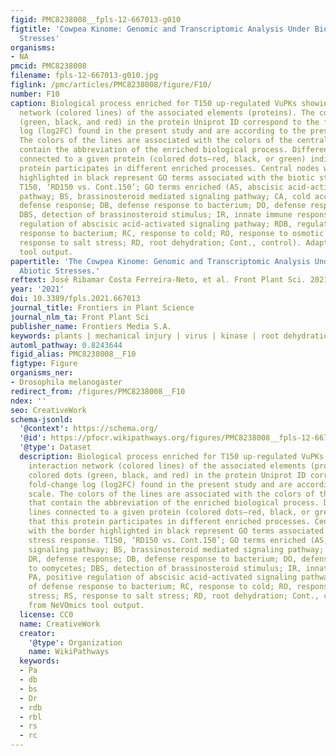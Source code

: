 ```yaml
---
figid: PMC8238008__fpls-12-667013-g010
figtitle: 'Cowpea Kinome: Genomic and Transcriptomic Analysis Under Biotic and Abiotic
  Stresses'
organisms:
- NA
pmcid: PMC8238008
filename: fpls-12-667013-g010.jpg
figlink: /pmc/articles/PMC8238008/figure/F10/
number: F10
caption: Biological process enriched for T150 up-regulated VuPKs showing the interaction
  network (colored lines) of the associated elements (proteins). The colored dots
  (green, black, and red) in the protein Uniprot ID correspond to the fold-change
  log (log2FC) found in the present study and are according to the presented scale.
  The colors of the lines are associated with the colors of the central nodes that
  contain the abbreviation of the enriched biological process. Different colored lines
  connected to a given protein (colored dots—red, black, or green) indicate that this
  protein participates in different enriched processes. Central nodes with the border
  highlighted in black represent GO terms associated with the biotic stress response.
  T150, ‘RD150 vs. Cont.150’; GO terms enriched (AS, abscisic acid-activated signaling
  pathway; BS, brassinosteroid mediated signaling pathway; CA, cold acclimation; DR,
  defense response; DB, defense response to bacterium; DO, defense response to oomycetes;
  DBS, detection of brassinosteroid stimulus; IR, innate immune response; PA, positive
  regulation of abscisic acid-activated signaling pathway; RDB, regulation of defense
  response to bacterium; RC, response to cold; RO, response to osmotic stress; RS,
  response to salt stress; RD, root dehydration; Cont., control). Adapted from NeVOmics
  tool output.
papertitle: 'The Cowpea Kinome: Genomic and Transcriptomic Analysis Under Biotic and
  Abiotic Stresses.'
reftext: José Ribamar Costa Ferreira-Neto, et al. Front Plant Sci. 2021;12:667013.
year: '2021'
doi: 10.3389/fpls.2021.667013
journal_title: Frontiers in Plant Science
journal_nlm_ta: Front Plant Sci
publisher_name: Frontiers Media S.A.
keywords: plants | mechanical injury | virus | kinase | root dehydration
automl_pathway: 0.8243644
figid_alias: PMC8238008__F10
figtype: Figure
organisms_ner:
- Drosophila melanogaster
redirect_from: /figures/PMC8238008__F10
ndex: ''
seo: CreativeWork
schema-jsonld:
  '@context': https://schema.org/
  '@id': https://pfocr.wikipathways.org/figures/PMC8238008__fpls-12-667013-g010.html
  '@type': Dataset
  description: Biological process enriched for T150 up-regulated VuPKs showing the
    interaction network (colored lines) of the associated elements (proteins). The
    colored dots (green, black, and red) in the protein Uniprot ID correspond to the
    fold-change log (log2FC) found in the present study and are according to the presented
    scale. The colors of the lines are associated with the colors of the central nodes
    that contain the abbreviation of the enriched biological process. Different colored
    lines connected to a given protein (colored dots—red, black, or green) indicate
    that this protein participates in different enriched processes. Central nodes
    with the border highlighted in black represent GO terms associated with the biotic
    stress response. T150, ‘RD150 vs. Cont.150’; GO terms enriched (AS, abscisic acid-activated
    signaling pathway; BS, brassinosteroid mediated signaling pathway; CA, cold acclimation;
    DR, defense response; DB, defense response to bacterium; DO, defense response
    to oomycetes; DBS, detection of brassinosteroid stimulus; IR, innate immune response;
    PA, positive regulation of abscisic acid-activated signaling pathway; RDB, regulation
    of defense response to bacterium; RC, response to cold; RO, response to osmotic
    stress; RS, response to salt stress; RD, root dehydration; Cont., control). Adapted
    from NeVOmics tool output.
  license: CC0
  name: CreativeWork
  creator:
    '@type': Organization
    name: WikiPathways
  keywords:
  - Pa
  - db
  - bs
  - Dr
  - rdb
  - rbl
  - rs
  - rc
---
```

